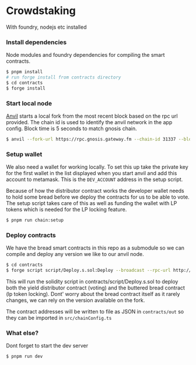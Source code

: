 # Crowdstaking

With foundry, nodejs etc installed

### Install dependencies

Node modules and foundry dependencies for compiling the smart contracts.

```sh
$ pnpm install
# run forge install from contracts directory
$ cd contracts
$ forge install
```

### Start local node

[Anvil](https://book.getfoundry.sh/reference/anvil/) starts a local fork from the most recent block based on the rpc url provided. The chain id is used to identify the anvil network in the app config. Block time is 5 seconds to match gnosis chain.

```sh
$ anvil --fork-url https://rpc.gnosis.gateway.fm --chain-id 31337 --block-time 5
```

### Setup wallet

We also need a wallet for working locally. To set this up take the private key for the first wallet in the list displayed when you start anvil and add this account to metamask. This is the `DEV_ACCOUNT` address in the setup script.

Because of how the distributor contract works the developer wallet needs to hold some bread before we deploy the contracts for us to be able to vote. The setup script takes care of this as well as funding the wallet with LP tokens which is needed for the LP locking feature.

```sh
$ pnpm run chain:setup
```

### Deploy contracts

We have the bread smart contracts in this repo as a submodule so we can compile and deploy any version we like to our anvil node.

```sh
$ cd contracts
$ forge script script/Deploy.s.sol:Deploy --broadcast --rpc-url http://localhost:8545 --private-key 0x2a871d0798f97d79848a013d4936a73bf4cc922c825d33c1cf7073dff6d409c6 --legacy
```

This will run the solidity script in contracts/script/Deploy.s.sol to deploy both the yield distributor contract (voting) and the buttered bread contract (lp token locking). Dont' worry about the bread contract itself as it rarely changes, we can rely on the version available on the fork.

The contract addresses will be written to file as JSON in `contracts/out` so they can be imported in `src/chainConfig.ts`

### What else?

Dont forget to start the dev server

```sh
$ pnpm run dev
```
